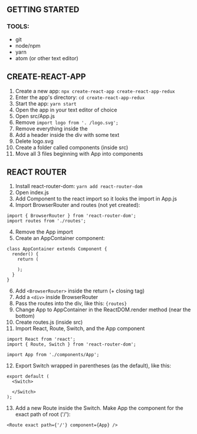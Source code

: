 ## GETTING STARTED
### TOOLS:
* git
* node/npm
* yarn
* atom (or other text editor)


## CREATE-REACT-APP
1. Create a new app: `npx create-react-app create-react-app-redux`
2. Enter the app's directory: `cd create-react-app-redux`
4. Start the app: `yarn start`
3. Open the app in your text editor of choice
5. Open src/App.js
6. Remove `import logo from '. /logo.svg';`
7. Remove everything inside the <div>
8. Add a header inside the div with some text
9. Delete logo.svg
10. Create a folder called components (inside src)
11. Move all 3 files beginning with App into components


## REACT ROUTER
1. Install react-router-dom: `yarn add react-router-dom`
2. Open index.js
2. Add Component to the react import so it looks the import in App.js
3. Import BrowserRouter and routes (not yet created):
```
import { BrowserRouter } from 'react-router-dom';
import routes from './routes';
```
4. Remove the App import
5. Create an AppContainer component:
```
class AppContainer extends Component {
  render() {
    return (

    );
  }
}
```
6. Add `<BrowserRouter>` inside the return (+ closing tag)
7. Add a `<div>` inside BrowserRouter
8. Pass the routes into the div, like this: `{routes}`
9. Change App to AppContainer in the ReactDOM.render method (near the bottom)
10. Create routes.js (inside src)
11. Import React, Route, Switch, and the App component
```
import React from 'react';
import { Route, Switch } from 'react-router-dom';

import App from './components/App';
```
12. Export Switch wrapped in parentheses (as the default), like this:
```
export default (
  <Switch>

  </Switch>
);
```
13. Add a new Route inside the Switch. Make App the component for the exact path of root ('/'):
```
<Route exact path={'/'} component={App} />
```
